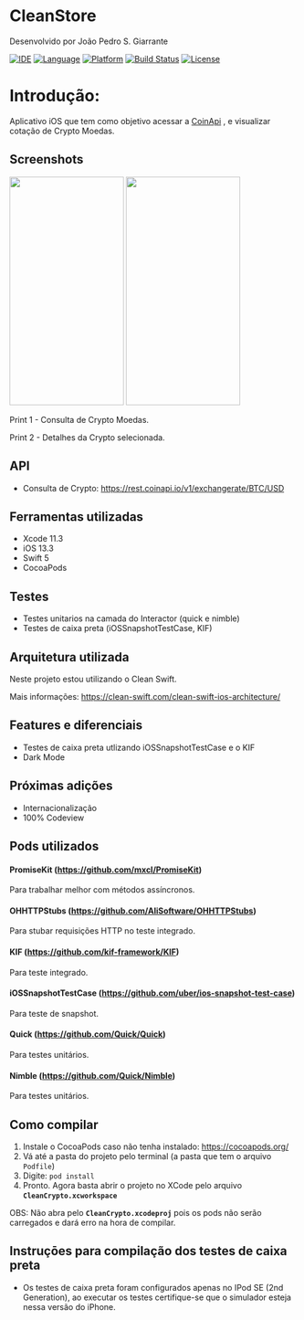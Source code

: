 # CleanStore

Desenvolvido por João Pedro S. Giarrante

[![IDE](https://img.shields.io/badge/Xcode-12-blue.svg)](https://developer.apple.com/xcode/)
[![Language](https://img.shields.io/badge/swift-5-orange.svg)](https://swift.org)
[![Platform](https://img.shields.io/badge/iOS-14-green.svg)](https://developer.apple.com/ios/)
[![Build Status](https://travis-ci.com/jpedrosg/CleanCrypto.svg?branch=master)](https://travis-ci.com/jpedrosg/CleanCrypto.svg?branch=master)
[![License](https://img.shields.io/github/license/jpedrosg/jpsg.clean_crypto.svg)](LICENSE)

# Introdução: 
Aplicativo iOS que tem como objetivo acessar a [CoinApi](https://www.coinapi.io) , e visualizar cotação de Crypto Moedas.


## Screenshots

<img src="https://github.com/jpedrosg/jpsg.clean_crypto/blob/master/firstScreenshot.png?raw=true" height="400" width="200">             <img src="https://github.com/jpedrosg/jpsg.clean_crypto/blob/master/secondScreenshot.png?raw=true" height="400" width="200">        

Print 1 - Consulta de Crypto Moedas. 

Print 2 - Detalhes da Crypto selecionada.


## API
- Consulta de Crypto: https://rest.coinapi.io/v1/exchangerate/BTC/USD


## Ferramentas utilizadas
- Xcode 11.3
- iOS 13.3
- Swift 5
- CocoaPods

## Testes

- Testes unitarios na camada do Interactor (quick e nimble)
- Testes de caixa preta (iOSSnapshotTestCase, KIF)


## Arquitetura utilizada

Neste projeto estou utilizando o Clean Swift.

Mais informações: https://clean-swift.com/clean-swift-ios-architecture/

## Features e diferenciais
- Testes de caixa preta utlizando iOSSnapshotTestCase e o KIF
- Dark Mode

## Próximas adições
- Internacionalização
- 100% Codeview

## Pods utilizados

#### PromiseKit (https://github.com/mxcl/PromiseKit)
Para trabalhar melhor com métodos assíncronos.

#### OHHTTPStubs (https://github.com/AliSoftware/OHHTTPStubs)
Para stubar requisições HTTP no teste integrado.

#### KIF (https://github.com/kif-framework/KIF)
Para teste integrado.

#### iOSSnapshotTestCase (https://github.com/uber/ios-snapshot-test-case)
Para teste de snapshot.

#### Quick (https://github.com/Quick/Quick)
Para testes unitários.

#### Nimble (https://github.com/Quick/Nimble)
Para testes unitários.

## Como compilar

1. Instale o CocoaPods caso não tenha instalado: https://cocoapods.org/
2. Vá até a pasta do projeto pelo terminal (a pasta que tem o arquivo `Podfile`)
3. Digite: `pod install`
4. Pronto. Agora basta abrir o projeto no XCode pelo arquivo **`CleanCrypto.xcworkspace`**

OBS: Não abra pelo **`CleanCrypto.xcodeproj`** pois os pods não serão carregados e dará erro na hora de compilar.

## Instruçōes para compilação dos testes de caixa preta
- Os testes de caixa preta foram configurados apenas no IPod SE (2nd Generation), ao executar os testes certifique-se que o simulador esteja nessa versão do iPhone.

